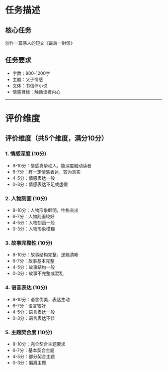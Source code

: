 # 任务描述

## 核心任务
创作一篇感人的短文《最后一封信》

## 任务要求
- 字数：800-1200字
- 主题：父子情感
- 文体：书信体小说
- 情感目标：触动读者内心

---

# 评价维度

## 评价维度（共5个维度，满分10分）

### 1. 情感深度 (10分)
- 8-10分：情感真挚动人，能深度触动读者
- 6-7分：有一定情感表达，较为真实
- 4-5分：情感表达一般
- 0-3分：情感表达不足或虚假

### 2. 人物刻画 (10分)
- 8-10分：人物形象鲜明，性格突出
- 6-7分：人物刻画较好
- 4-5分：人物刻画一般
- 0-3分：人物形象模糊

### 3. 故事完整性 (10分)
- 8-10分：故事结构完整，逻辑清晰
- 6-7分：故事基本完整
- 4-5分：故事结构一般
- 0-3分：故事不完整或混乱

### 4. 语言表达 (10分)
- 8-10分：语言优美，表达生动
- 6-7分：语言较好
- 4-5分：语言表达一般
- 0-3分：语言表达不佳

### 5. 主题契合度 (10分)
- 8-10分：完全契合主题要求
- 6-7分：基本契合主题
- 4-5分：部分契合主题
- 0-3分：偏离主题